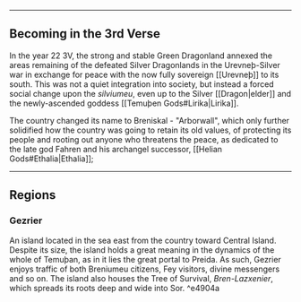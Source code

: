 -- - - -
## Becoming in the 3rd Verse

In the year 22 3V, the strong and stable Green Dragonland annexed the areas remaining of the defeated Silver Dragonlands in the Urevneþ-Silver war in exchange for peace with the now fully sovereign [[Urevneþ]] to its south. This was not a quiet integration into society, but instead a forced social change upon the _silviumeu_, even up to the Silver [[Dragon|elder]] and the newly-ascended goddess [[Temuþen Gods#Lirika|Lirika]].

The country changed its name to Breniskal - "Arborwall", which only further solidified how the country was going to retain its old values, of protecting its people and rooting out anyone who threatens the peace, as dedicated to the late god Fahren and his archangel successor, [[Helian Gods#Ethalia|Ethalia]];
--- - -
## Regions
### Gezrier

An island located in the sea east from the country toward Central Island. Despite its size, the island holds a great meaning in the dynamics of the whole of Temuþan, as in it lies the great portal to Preida. As such, Gezrier enjoys traffic of both Breniumeu citizens, Fey visitors, divine messengers and so on.
The island also houses the Tree of Survival, _Bren-Lazxenier_, which spreads its roots deep and wide into Sor. ^e4904a